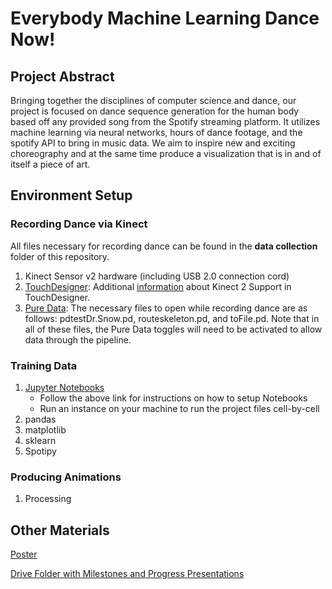 
# Everybody Machine Learning Dance Now!

## Project Abstract
Bringing together the disciplines of computer science and dance, our project is focused on dance sequence generation for the human body based off any provided song from the Spotify streaming platform. It utilizes machine learning via neural networks, hours of dance footage, and the spotify API to bring in music data. We aim to inspire new and exciting choreography and at the same time produce a visualization that is in and of itself a piece of art.

## Environment Setup

### Recording Dance via Kinect

All files necessary for recording dance can be found in the **data collection** folder of this repository.
1.  Kinect Sensor v2 hardware (including USB 2.0 connection cord)
2.  [TouchDesigner](https://derivative.ca/download): Additional [information](https://derivative.ca/UserGuide/Kinect) about Kinect 2 Support in TouchDesigner.
3. [Pure Data](https://puredata.info/): The necessary files to open while recording dance are as follows: pdtestDr.Snow.pd, routeskeleton.pd, and toFile.pd. Note that in all of these files, the Pure Data toggles will need to be activated to allow data through the pipeline. 

### Training Data

<ol>
  <li> <a href="https://jupyter.org/install" >Jupyter Notebooks</a> 
    <ul>
      <li> Follow the above link for instructions on how to setup Notebooks </li>
      <li> Run an instance on your machine to run the project files cell-by-cell </li>
    </ul>
  </li>
  <li> pandas </li>
  <li> matplotlib </li>
  <li> sklearn </li>
  <li> Spotipy </li>
</ol>

### Producing Animations

<ol>
  <li> Processing </li>
</ol>

## Other Materials
[Poster](https://drive.google.com/file/d/1I_vOGQIQij2UzXmbQAJTZQCqG5-yDhEb/view?usp=sharing)

[Drive Folder with Milestones and Progress Presentations](https://drive.google.com/drive/folders/1WIof7IkIQthz4JQYmHtaGFFs6BY_jjKF?usp=sharing) 

